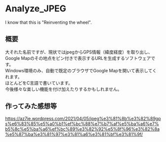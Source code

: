 # Analyze_JPEG
I know that this is "Reinventing the wheel".

## 概要
大それた名前ですが、現状ではjpegからGPS情報（緯度経度）を取り出し、Google Mapのその地点をピン付きで表示するURLを生成するソフトウェアです。<br>
Windows環境のみ、自動で既定のブラウザでGoogle Mapを開いて表示してくれます。<br>
ほとんどをC言語で書いています。<br>
今後様々な楽しい機能を付け加えたりするかもしれません。

## 作ってみた感想等
https://az7ie.wordpress.com/2021/04/05/jpeg%e3%81%8b%e3%82%89gps%e6%83%85%e5%a0%b1%ef%bc%88%e7%b7%af%e5%ba%a6%e7%b5%8c%e5%ba%a6%ef%bc%89%e3%82%92%e5%8f%96%e3%82%8a%e5%87%ba%e3%81%97%e3%81%a6%e3%81%bf%e3%81%9f/

